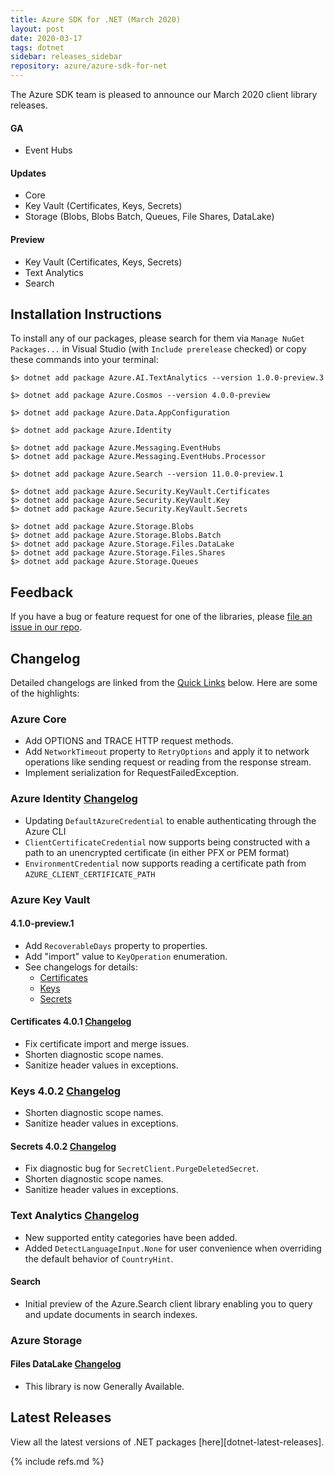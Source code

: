 ```yaml
---
title: Azure SDK for .NET (March 2020)
layout: post
date: 2020-03-17
tags: dotnet
sidebar: releases_sidebar
repository: azure/azure-sdk-for-net
---
```


The Azure SDK team is pleased to announce our March 2020 client library releases.

#### GA

- Event Hubs

#### Updates

- Core
- Key Vault (Certificates, Keys, Secrets)
- Storage (Blobs, Blobs Batch, Queues, File Shares, DataLake)

#### Preview

- Key Vault (Certificates, Keys, Secrets)
- Text Analytics
- Search

## Installation Instructions

To install any of our packages, please search for them via `Manage NuGet Packages...` in Visual Studio (with `Include prerelease` checked) or copy these commands into your terminal:

    $> dotnet add package Azure.AI.TextAnalytics --version 1.0.0-preview.3

    $> dotnet add package Azure.Cosmos --version 4.0.0-preview

    $> dotnet add package Azure.Data.AppConfiguration

    $> dotnet add package Azure.Identity

    $> dotnet add package Azure.Messaging.EventHubs
    $> dotnet add package Azure.Messaging.EventHubs.Processor

    $> dotnet add package Azure.Search --version 11.0.0-preview.1

    $> dotnet add package Azure.Security.KeyVault.Certificates
    $> dotnet add package Azure.Security.KeyVault.Key
    $> dotnet add package Azure.Security.KeyVault.Secrets

    $> dotnet add package Azure.Storage.Blobs
    $> dotnet add package Azure.Storage.Blobs.Batch
    $> dotnet add package Azure.Storage.Files.DataLake
    $> dotnet add package Azure.Storage.Files.Shares
    $> dotnet add package Azure.Storage.Queues

## Feedback

If you have a bug or feature request for one of the libraries, please [file an issue in our repo](https://github.com/Azure/azure-sdk-for-net/issues/new/choose).

## Changelog

Detailed changelogs are linked from the [Quick Links](#quick-links) below. Here are some of the highlights:

### Azure Core

- Add OPTIONS and TRACE HTTP request methods.
- Add `NetworkTimeout` property to `RetryOptions` and apply it to network operations like sending request or reading from the response stream.
- Implement serialization for RequestFailedException.

### Azure Identity [Changelog](https://github.com/Azure/azure-sdk-for-net/blob/main/sdk/identity/Azure.Identity/CHANGELOG.md#120-preview1)

- Updating `DefaultAzureCredential` to enable authenticating through the Azure CLI
- `ClientCertificateCredential` now supports being constructed with a path to an unencrypted certificate (in either PFX or PEM format)
- `EnvironmentCredential` now supports reading a certificate path from `AZURE_CLIENT_CERTIFICATE_PATH`

### Azure Key Vault

#### 4.1.0-preview.1

- Add `RecoverableDays` property to properties.
- Add "import" value to `KeyOperation` enumeration.
- See changelogs for details:
  - [Certificates](https://github.com/Azure/azure-sdk-for-net/blob/main/sdk/keyvault/Azure.Security.KeyVault.Certificates/CHANGELOG.md#410-preview1-2020-03-09)
  - [Keys](https://github.com/Azure/azure-sdk-for-net/blob/main/sdk/keyvault/Azure.Security.KeyVault.Keys/CHANGELOG.md#410-preview1-2020-03-09)
  - [Secrets](https://github.com/Azure/azure-sdk-for-net/blob/main/sdk/keyvault/Azure.Security.KeyVault.Secrets/CHANGELOG.md#410-preview1-2020-03-09)

#### Certificates 4.0.1 [Changelog](https://github.com/Azure/azure-sdk-for-net/blob/main/sdk/keyvault/Azure.Security.KeyVault.Certificates/CHANGELOG.md#401-2020-03-03)

- Fix certificate import and merge issues.
- Shorten diagnostic scope names.
- Sanitize header values in exceptions.

### Keys 4.0.2 [Changelog](https://github.com/Azure/azure-sdk-for-net/blob/main/sdk/keyvault/Azure.Security.KeyVault.Keys/CHANGELOG.md#402-2020-03-03)

- Shorten diagnostic scope names.
- Sanitize header values in exceptions.

#### Secrets 4.0.2 [Changelog](https://github.com/Azure/azure-sdk-for-net/blob/main/sdk/keyvault/Azure.Security.KeyVault.Secrets/CHANGELOG.md#402-2020-03-03)

- Fix diagnostic bug for `SecretClient.PurgeDeletedSecret`.
- Shorten diagnostic scope names.
- Sanitize header values in exceptions.

### Text Analytics [Changelog](https://github.com/Azure/azure-sdk-for-net/blob/main/sdk/textanalytics/Azure.AI.TextAnalytics/CHANGELOG.md#100-preview3-2020-03-10)

- New supported entity categories have been added.
- Added `DetectLanguageInput.None` for user convenience when overriding the default behavior of `CountryHint`.

#### Search

- Initial preview of the Azure.Search client library enabling you to query and
  update documents in search indexes.

### Azure Storage

#### Files DataLake [Changelog](https://www.nuget.org/packages/Azure.Storage.Files.DataLake/)

- This library is now Generally Available.


## Latest Releases

View all the latest versions of .NET packages [here][dotnet-latest-releases].

{% include refs.md %}